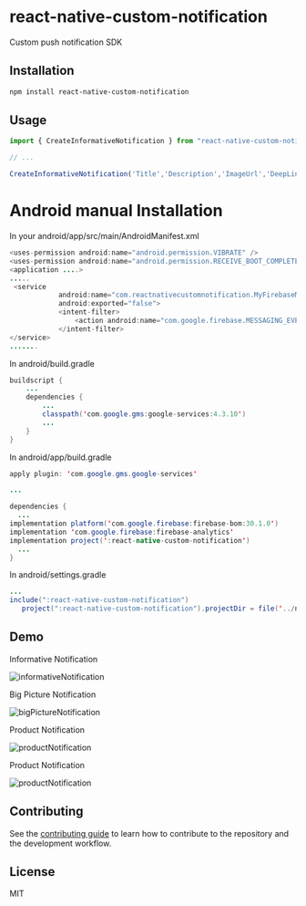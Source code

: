 
# react-native-custom-notification

Custom push notification SDK

## Installation

```sh
npm install react-native-custom-notification
```
## Usage



```js
import { CreateInformativeNotification } from "react-native-custom-notification";

// ...

CreateInformativeNotification('Title','Description','ImageUrl','DeepLink');
```

# Android manual Installation
In your android/app/src/main/AndroidManifest.xml

```java
<uses-permission android:name="android.permission.VIBRATE" />
<uses-permission android:name="android.permission.RECEIVE_BOOT_COMPLETED"/>
<application ....>
.....
 <service
            android:name="com.reactnativecustomnotification.MyFirebaseMessagingService"
            android:exported="false">
            <intent-filter>
                <action android:name="com.google.firebase.MESSAGING_EVENT" />
            </intent-filter>
</service>
.......
```
In android/build.gradle

```java
buildscript {
    ...
    dependencies {
        ...
        classpath('com.google.gms:google-services:4.3.10')
        ...
    }
}
```
In android/app/build.gradle

```java
apply plugin: 'com.google.gms.google-services'

...

dependencies {
  ...
implementation platform('com.google.firebase:firebase-bom:30.1.0')
implementation 'com.google.firebase:firebase-analytics'
implementation project(':react-native-custom-notification')
  ...
}

```
In android/settings.gradle
```java
...
include(":react-native-custom-notification")
   project(":react-native-custom-notification").projectDir = file('../node_modules/react-native-custom-notification/android')

```
## Demo

Informative Notification

![informativeNotification](informativeNotification.png)

Big Picture Notification

![bigPictureNotification](bigPictureNotification.png)

Product Notification

![productNotification](productNotification.png)

Product Notification

![productNotification](product2Notification.png)



## Contributing

See the [contributing guide](CONTRIBUTING.md) to learn how to contribute to the repository and the development workflow.

## License

MIT
